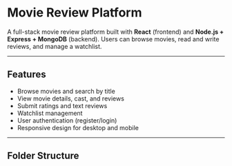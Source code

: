 # Movie Review Platform

A full-stack movie review platform built with **React** (frontend) and **Node.js + Express + MongoDB** (backend). Users can browse movies, read and write reviews, and manage a watchlist.

---

## Features

- Browse movies and search by title
- View movie details, cast, and reviews
- Submit ratings and text reviews
- Watchlist management
- User authentication (register/login)
- Responsive design for desktop and mobile

---

## Folder Structure

